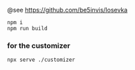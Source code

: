 @see https://github.com/be5invis/Iosevka

```
npm i
npm run build
```

### for the customizer

```
npx serve ./customizer
```
